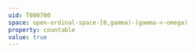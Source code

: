 ```yaml
---
uid: T000700
space: open-ordinal-space-[0,gamma)-(gamma-<-omega)
property: countable
value: true
---
```

